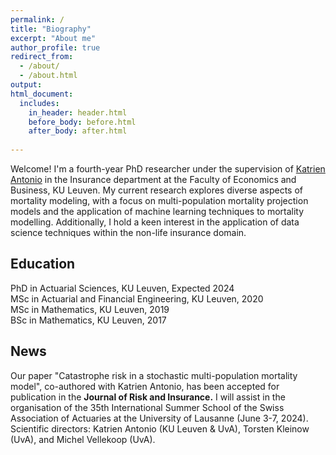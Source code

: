 ```yaml
---
permalink: /
title: "Biography"
excerpt: "About me"
author_profile: true
redirect_from: 
  - /about/
  - /about.html
output:
html_document:
  includes:
    in_header: header.html
    before_body: before.html
    after_body: after.html
    
---
```


Welcome! I'm a fourth-year PhD researcher under the supervision of <a href="https://katrienantonio.github.io">Katrien Antonio</a> in the Insurance department at the Faculty of Economics and Business, KU Leuven. My current research explores diverse aspects of mortality modeling, with a focus on multi-population mortality projection models and the application of machine learning techniques to mortality modelling. Additionally, I hold a keen interest in the application of data science techniques within the non-life insurance domain.

## Education
<i class="fa fa-graduation-cap" aria-hidden="true"></i> PhD in Actuarial Sciences, KU Leuven, Expected 2024  
<i class="fa fa-graduation-cap" aria-hidden="true"></i> MSc in Actuarial and Financial Engineering, KU Leuven, 2020  
<i class="fa fa-graduation-cap" aria-hidden="true"></i> MSc in Mathematics, KU Leuven, 2019    
<i class="fa fa-graduation-cap" aria-hidden="true"></i> BSc in Mathematics, KU Leuven, 2017   

## News
<i class="fa fa-newspaper-o" aria-hidden="true"></i> Our paper "Catastrophe risk in a stochastic multi-population mortality model", co-authored with Katrien Antonio, has been accepted for publication in the <b>Journal of Risk and Insurance.</b>
<i class="fa fa-newspaper-o" aria-hidden="true"></i> I will assist in the organisation of the 35th International Summer School of the Swiss Association of Actuaries at the University of Lausanne (June 3-7, 2024). Scientific directors: Katrien Antonio (KU Leuven & UvA), Torsten Kleinow (UvA), and Michel Vellekoop (UvA).

